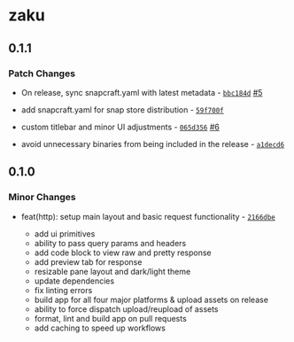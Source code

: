 # zaku

## 0.1.1

### Patch Changes

-   On release, sync snapcraft.yaml with latest metadata - [`bbc184d`](https://github.com/buildzaku/zaku/commit/bbc184d8550132139949e2318077b77f50574d35) [#5](https://github.com/buildzaku/zaku/pull/5)

-   add snapcraft.yaml for snap store distribution - [`59f700f`](https://github.com/buildzaku/zaku/commit/59f700f952cb4d6e9e38105aa4bf7b29c6ae003a)

-   custom titlebar and minor UI adjustments - [`065d356`](https://github.com/buildzaku/zaku/commit/065d3565e455f897689dbf664daf034d2487213e) [#6](https://github.com/buildzaku/zaku/pull/6)

-   avoid unnecessary binaries from being included in the release - [`a1decd6`](https://github.com/buildzaku/zaku/commit/a1decd62d16fac27893655ab95894f286f884a41)

## 0.1.0

### Minor Changes

-   feat(http): setup main layout and basic request functionality - [`2166dbe`](https://github.com/buildzaku/zaku/commit/2166dbeaa670aa99747bddf50ec1eaf243a46793)

    -   add ui primitives
    -   ability to pass query params and headers
    -   add code block to view raw and pretty response
    -   add preview tab for response
    -   resizable pane layout and dark/light theme
    -   update dependencies
    -   fix linting errors
    -   build app for all four major platforms & upload assets on release
    -   ability to force dispatch upload/reupload of assets
    -   format, lint and build app on pull requests
    -   add caching to speed up workflows
